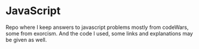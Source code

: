 # JavaScript
Repo where I keep answers to javascript problems mostly from codeWars, some from exorcism.  And the code I used, some links and explanations may be given as well.
